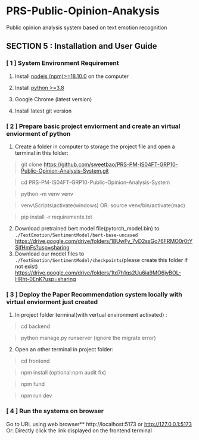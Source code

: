# PRS-Public-Opinion-Anakysis
Public opinion analysis system based on text emotion recognition








## SECTION 5 : Installation and User Guide

### [ 1 ] System Environment Requirement

1. Install [nodejs (npm)>=18.10.0](https://nodejs.org/en/download/) on the computer

2. Install [python >=3.8](https://www.python.org/downloads/)

3. Google Chrome (latest version)

4. Install latest git version


### [ 2 ] Prepare basic project enviorment and create an virtual enviorment of python

1. Create a folder in computer to storage the project file and open a terminal in this folder:
 >git clone https://github.com/sweetbao/PRS-PM-IS04FT-GRP10-Public-Opinion-Analysis-System.git
 
 >cd PRS-PM-IS04FT-GRP10-Public-Opinion-Analysis-System
 
 >python -m venv venv
 
 >venv\Scripts\activate(windows) OR: source venv/bin/activate(mac)
 
 >pip install -r requirements.txt
 
2. Download pretrained bert model file(pytorch_model.bin) to `./TextEmotion/SentimentModel/bert-base-uncased`
    https://drive.google.com/drive/folders/18UwFy_7vD2ssGo76FRMO0r0tYSjfHmFs?usp=sharing
3. Download our model files to `./TextEmotion/SentimentModel/checkpoints`(please create this folder if not exist)
    https://drive.google.com/drive/folders/1td7h1gs2Uu6ia9MO6jvBOL-HRht-0EnK?usp=sharing


### [ 3 ] Deploy the Paper Recommendation system locally with virtual enviorment just created

1. In project folder terminal(with vertual environment activated) : 
 >cd backend
 
 >python manage.py runserver (ignore the migrate error)
 
2. Open an other terminal in project folder:
 >cd frontend
 
 >npm install (optional:npm audit fix)
 
 >npm fund 
 
 >npm run dev

### [ 4 ] Run the systems on browser
Go to URL using web browser** http://localhost:5173 or http://127.0.0.1:5173
Or: Directly click the link displayed on the frontend terminal
